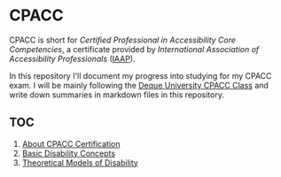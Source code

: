 # CPACC
CPACC is short for _Certified Professional in Accessibility Core Competencies_, a certificate provided by _International Association of Accessibility Professionals_ ([IAAP](https://www.accessibilityassociation.org/s/)).

In this repository I'll document my progress into studying for my CPACC exam. I will be mainly following the [Deque University CPACC Class](https://dequeuniversity.com/class/iaap-cpacc) and write down summaries in markdown files in this repository.

## TOC
1. [About CPACC Certification](1-about-cpacc-certification.md)
2. [Basic Disability Concepts](2-basic-disability-concepts.md)
3. [Theoretical Models of Disability](3-theoretical-models-of-disability.md)
